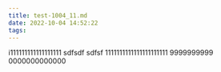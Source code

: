 ```yaml
---
title: test-1004_11.md
date: 2022-10-04 14:52:22
tags:
---
```

i111111111111111111
sdfsdf
sdfsf
1111111111111111111111
9999999999
0000000000000
